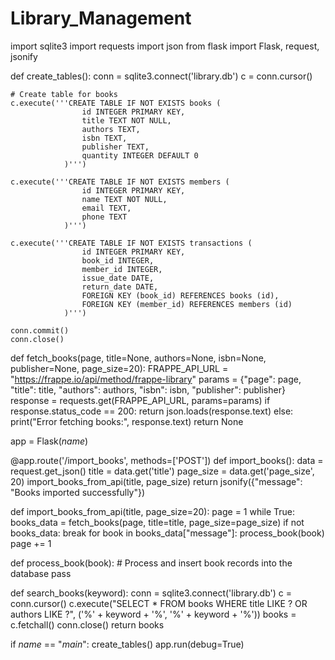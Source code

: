 # Library_Management
import sqlite3
import requests
import json
from flask import Flask, request, jsonify

def create_tables():
    conn = sqlite3.connect('library.db')
    c = conn.cursor()

    # Create table for books
    c.execute('''CREATE TABLE IF NOT EXISTS books (
                    id INTEGER PRIMARY KEY,
                    title TEXT NOT NULL,
                    authors TEXT,
                    isbn TEXT,
                    publisher TEXT,
                    quantity INTEGER DEFAULT 0
                )''')

    c.execute('''CREATE TABLE IF NOT EXISTS members (
                    id INTEGER PRIMARY KEY,
                    name TEXT NOT NULL,
                    email TEXT,
                    phone TEXT
                )''')

    c.execute('''CREATE TABLE IF NOT EXISTS transactions (
                    id INTEGER PRIMARY KEY,
                    book_id INTEGER,
                    member_id INTEGER,
                    issue_date DATE,
                    return_date DATE,
                    FOREIGN KEY (book_id) REFERENCES books (id),
                    FOREIGN KEY (member_id) REFERENCES members (id)
                )''')

    conn.commit()
    conn.close()

def fetch_books(page, title=None, authors=None, isbn=None, publisher=None, page_size=20):
    FRAPPE_API_URL = "https://frappe.io/api/method/frappe-library"
    params = {"page": page, "title": title, "authors": authors, "isbn": isbn, "publisher": publisher}
    response = requests.get(FRAPPE_API_URL, params=params)
    if response.status_code == 200:
        return json.loads(response.text)
    else:
        print("Error fetching books:", response.text)
        return None

app = Flask(_name_)

@app.route('/import_books', methods=['POST'])
def import_books():
    data = request.get_json()
    title = data.get('title')
    page_size = data.get('page_size', 20)
    import_books_from_api(title, page_size)
    return jsonify({"message": "Books imported successfully"})

def import_books_from_api(title, page_size=20):
    page = 1
    while True:
        books_data = fetch_books(page, title=title, page_size=page_size)
        if not books_data:
            break
        for book in books_data["message"]:
            process_book(book)
        page += 1

def process_book(book):
    # Process and insert book records into the database
    pass

def search_books(keyword):
    conn = sqlite3.connect('library.db')
    c = conn.cursor()
    c.execute("SELECT * FROM books WHERE title LIKE ? OR authors LIKE ?", ('%' + keyword + '%', '%' + keyword + '%'))
    books = c.fetchall()
    conn.close()
    return books

if _name_ == "_main_":
    create_tables()
    app.run(debug=True)
